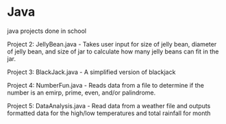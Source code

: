 # Java
java projects done in school

Project 2: JellyBean.java - Takes user input for size of jelly bean, diameter of jelly bean, and size of jar to calculate how many jelly beans can fit in the jar.

Project 3: BlackJack.java - A simplified version of blackjack

Project 4: NumberFun.java - Reads data from a file to determine if the number is an emirp, prime, even, and/or palindrome.

Project 5: DataAnalysis.java - Read data from a weather file and outputs formatted data for the high/low temperatures and total rainfall for month

